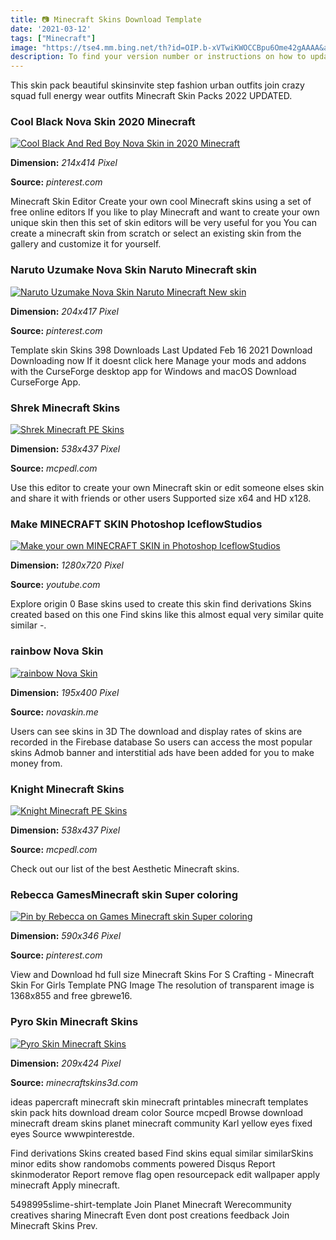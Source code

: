 ```yaml
---
title: 📷 Minecraft Skins Download Template
date: '2021-03-12'
tags: ["Minecraft"]
image: "https://tse4.mm.bing.net/th?id=OIP.b-xVTwiKWOCCBpu6Ome42gAAAA&amp;pid=15.1"
description: To find your version number or instructions on how to update your version see How To Update Minecraft Upload a Player Skin for Minecraft Java Edition To uplo
---
```




This skin pack beautiful skinsinvite step fashion urban outfits join crazy squad full energy wear outfits Minecraft Skin Packs 2022 UPDATED.



### Cool Black Nova Skin 2020 Minecraft 

[![Cool Black And Red Boy  Nova Skin in 2020  Minecraft ](https://i.pinimg.com/736x/2e/52/ab/2e52ab40fa59208c7f2d9c87f4a0227a.jpg)](https://i.pinimg.com/736x/2e/52/ab/2e52ab40fa59208c7f2d9c87f4a0227a.jpg)


**Dimension:** _214x414 Pixel_ 

**Source:** _pinterest.com_ 


Minecraft Skin Editor Create your own cool Minecraft skins using a set of free online editors If you like to play Minecraft and want to create your own unique skin then this set of skin editors will be very useful for you You can create a minecraft skin from scratch or select an existing skin from the gallery and customize it for yourself.


### Naruto Uzumake Nova Skin Naruto Minecraft skin

[![Naruto Uzumake  Nova Skin  Naruto Minecraft New skin](https://i.pinimg.com/736x/4b/cd/42/4bcd425b97f622648821e11b8d7ac511--minecraft-skins-naruto.jpg)](https://i.pinimg.com/736x/4b/cd/42/4bcd425b97f622648821e11b8d7ac511--minecraft-skins-naruto.jpg)


**Dimension:** _204x417 Pixel_ 

**Source:** _pinterest.com_ 


Template skin Skins 398 Downloads Last Updated Feb 16 2021 Download Downloading now If it doesnt click here Manage your mods and addons with the CurseForge desktop app for Windows and macOS Download CurseForge App.


### Shrek Minecraft Skins

[![Shrek  Minecraft PE Skins](https://mcpedl.com/wp-content/uploads/2020/08/shrek_thumb.png)](https://mcpedl.com/wp-content/uploads/2020/08/shrek_thumb.png)


**Dimension:** _538x437 Pixel_ 

**Source:** _mcpedl.com_ 


Use this editor to create your own Minecraft skin or edit someone elses skin and share it with friends or other users Supported size x64 and HD x128.


### Make MINECRAFT SKIN Photoshop IceflowStudios 

[![Make your own MINECRAFT SKIN in Photoshop  IceflowStudios ](http://i1.ytimg.com/vi/x9KaGRTWDGk/maxresdefault.jpg)](http://i1.ytimg.com/vi/x9KaGRTWDGk/maxresdefault.jpg)


**Dimension:** _1280x720 Pixel_ 

**Source:** _youtube.com_ 


Explore origin 0 Base skins used to create this skin find derivations Skins created based on this one Find skins like this almost equal very similar quite similar -.


### rainbow Nova Skin

[![rainbow  Nova Skin](http://lh3.googleusercontent.com/LQZgklgaI1GL8A6CDk_oVbYe87iiBVKyQ8xzJv4TJQHFINq72__sSUnBC9i_iYMbxrLgDlR9zjSd170aCFQDvg=s400)](http://lh3.googleusercontent.com/LQZgklgaI1GL8A6CDk_oVbYe87iiBVKyQ8xzJv4TJQHFINq72__sSUnBC9i_iYMbxrLgDlR9zjSd170aCFQDvg=s400)


**Dimension:** _195x400 Pixel_ 

**Source:** _novaskin.me_ 


Users can see skins in 3D The download and display rates of skins are recorded in the Firebase database So users can access the most popular skins Admob banner and interstitial ads have been added for you to make money from.


### Knight Minecraft Skins

[![Knight  Minecraft PE Skins](https://mcpedl.com/wp-content/uploads/2020/07/knight_thumb.png)](https://mcpedl.com/wp-content/uploads/2020/07/knight_thumb.png)


**Dimension:** _538x437 Pixel_ 

**Source:** _mcpedl.com_ 


Check out our list of the best Aesthetic Minecraft skins.


###  Rebecca GamesMinecraft skin Super coloring 

[![Pin by Rebecca on Games   Minecraft skin Super coloring ](https://i.pinimg.com/736x/c7/98/47/c79847e37249ed3b3167cf6dc9a0a987--minecraft-skins-minecraft-ideas.jpg)](https://i.pinimg.com/736x/c7/98/47/c79847e37249ed3b3167cf6dc9a0a987--minecraft-skins-minecraft-ideas.jpg)


**Dimension:** _590x346 Pixel_ 

**Source:** _pinterest.com_ 


View and Download hd full size Minecraft Skins For S Crafting - Minecraft Skin For Girls Template PNG Image The resolution of transparent image is 1368x855 and free gbrewe16.


### Pyro Skin Minecraft Skins

[![Pyro Skin  Minecraft Skins](http://www.minecraftskins3d.com/wp-content/uploads/skins/skin-images/pyro-skin-5492527/pyro-skin-5492527-01.png)](http://www.minecraftskins3d.com/wp-content/uploads/skins/skin-images/pyro-skin-5492527/pyro-skin-5492527-01.png)


**Dimension:** _209x424 Pixel_ 

**Source:** _minecraftskins3d.com_ 



 ideas papercraft minecraft skin minecraft printables minecraft templates skin pack hits download dream color Source mcpedl Browse download minecraft dream skins planet minecraft community Karl yellow eyes fixed eyes Source wwwpinterestde.


Find derivations Skins created based Find skins equal similar similarSkins minor edits show randomobs comments powered Disqus Report skinmoderator Report remove flag open resourcepack edit wallpaper apply minecraft Apply minecraft.


5498995slime-shirt-template Join Planet Minecraft Werecommunity creatives sharing Minecraft Even dont post creations feedback Join Minecraft Skins Prev.




